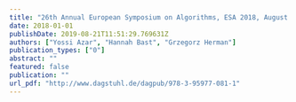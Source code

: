 ```yaml
---
title: "26th Annual European Symposium on Algorithms, ESA 2018, August 20-22, 2018, Helsinki, Finland"
date: 2018-01-01
publishDate: 2019-08-21T11:51:29.769631Z
authors: ["Yossi Azar", "Hannah Bast", "Grzegorz Herman"]
publication_types: ["0"]
abstract: ""
featured: false
publication: ""
url_pdf: "http://www.dagstuhl.de/dagpub/978-3-95977-081-1"
---
```


